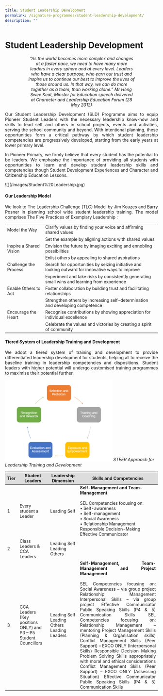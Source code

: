 ```yaml
---
title: Student Leadership Development
permalink: /signature-programmes/student-leadership-development/
description: ""
---
```

# Student Leadership Development
<center><div style="width: 70%">
	
*“As the world becomes more complex and changes at a faster pace, we need to have many more leaders in every sphere and at every level. Leaders who have a clear purpose, who earn our trust and inspire us to continue our best to improve the lives of those around us. In that way, we can do more together as a team, than working alone.”
Mr Heng Swee Keat, Minster for Education
speech delivered at Character and Leadership Education Forum (28 May 2012)* </div></center>

<p align="Justify">Our Student Leadership Development (SLD) Programme aims to equip Pioneer Student Leaders with the necessary leadership know-how and skills to lead self and others in school projects, events and activities, serving the school community and beyond. With intentional planning, these opportunities form a critical pathway by which student leadership competencies are progressively developed, starting from the early years at lower primary level.</p>

<p align="Justify">In Pioneer Primary, we firmly believe that every student has the potential to be leaders. We emphasise the importance of providing all students with opportunities to learn and develop student leadership skills and competencies though Student Development Experiences and Character and Citizenship Education Lessons.  </p>
![](/images/Student%20Leadership.jpg)

#### Our Leadership Model

<p align="Justify">We look to The Leadership Challenge (TLC) Model by Jim Kouzes and Barry Posner in planning school wide student leadership training.  The model comprises  The Five Practices of Exemplary Leadership :</p>

|                         |                                                                                                   |
|-------------------------|---------------------------------------------------------------------------------------------------|
| Model the Way           | Clarify values by finding your voice and affirming shared values                                  |
|                         | Set the example by aligning actions with shared values                                            |
| Inspire a Shared Vision | Envision the future by imaging exciting and ennobling possibilities                               |
|                         | Enlist others by appealing to shared aspirations                                                  |
| Challenge the Process   | Search for opportunities by seizing initiative and looking outward for innovative ways to improve |
|                         | Experiment and take risks by consistently generating small wins and learning from experience      |
| Enable Others to Act    | Foster collaboration by building trust and facilitating relationships                             |
|                         | Strengthen others by increasing self-determination and developing competence                      |
| Encourage the Heart     | Recognise contributions by showing appreciation for individual excellence                         |
|                         | Celebrate the values and victories by creating a spirit of community                              |

#### Tiered System of Leadership Training and Development

<p align="Justify">We adopt a tiered system of training and development to provide differentiated leadership development for students, helping all to receive the baseline training in leadership competencies and dispositions. Student leaders with higher potential will undergo customised training programmes to maximise their potential further. </p>

<img src="/images/sld.png" style="width:70%"> *STEER Approach for Leadership Training and Development*


<table>
<thead>
<tr style="background-color: #dddddd;">
<th>Tier</th>
<th>Student Leaders</th>
<th>Leadership Dimension</th>
<th>Skills and Competencies</th>
</tr>
</thead>
<tbody>
<tr>
<td>1</td>
<td>Every student a Leader</td>
<td>Leading Self</td>
<td><strong>Self-Management and Team-Management</strong><br /><br />SEL Competencies focusing on:<br />&bull; Self-awareness<br />&bull; Self-management<br />&bull; Social Awareness<br />&bull; Relationship Management Responsible Decision-Making Effective Communicator</td>
</tr>
<tr>
<td>2</td>
<td>Class Leaders &amp; CCA Leaders</td>
<td>Leading Self Leading Others</td>
<td>&nbsp;</td>
</tr>
<tr>
<td>3</td>
<td>CCA Leaders (Key positions ONLY) and P3 &ndash; P5 Student Councillors</td>
<td>Leading Self Leading Others Leading Leaders</td>
<td style="text-align: justify;"><strong>Self-Management, Team-Management and Project Management</strong><br /><br />SEL Competencies focusing on: Social Awareness &ndash; via group project Relationship Management Interpersonal Skills &ndash; via group project Effective Communicator Public Speaking Skills (P4 &amp; 5) Communication Skills SEL Competencies focusing on: Relationship Management &ndash; mentoring Project Management Skills (Planning &amp; Organisation skills) Conflict Management Skills (Peer Support) &ndash; EXCO ONLY (Interpersonal Skills) Responsible Decision Making Problem Solving Skills appropriately with moral and ethical considerations Conflict Management Skills (Peer Support) &ndash; EXCO ONLY (Assessing Situation) Effective Communicator Public Speaking Skills (P4 &amp; 5) Communication Skills</td>
</tr>
</tbody>
</table>